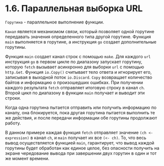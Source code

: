 # 1.6. Параллельная выборка URL

`Горутина` - параллельное выполнение функции.

`Канал` является механизмом связи, который позволяет одной горутине передавать значения определенного типа другой
горутине. Функция `main` выполняется в горутине, а инструкция `go` создает дополнительные горутины.

Функция `main` создает канал строк с помощью `make`. Для каждого `url` инструкция `go` в первом цикле по диапазону
запускает горутину, которую `fetch` вызывает асинхронно для выборки `url` с помощью `http.Get`. Функция `io.Copy()`
считывает тело ответа и игнорирует его, записывая в выходной поток `io.Discard`. `Copy` возвращает количество байтов и
информацию о произошедших ошибках. При получении каждого результата `fetch` отправляет итоговую строку в канал `ch`.
Второй цикл по диапазону в функции `main` получает и выводит эти строки.

Когда одна горутина пытается отправить или получить информацию по каналу, она блокируется, пока другая горутина пытается
выполнить те же действия, и после передачи информации обе горутины продолжают работу.

В данном примере каждая функция `fetch` отправляет значение `(ch <- expression)` в канал `ch`, и `main` получает их
все `(<- ch)`.
То, что весь вывод осуществляется функцией `main`, гарантирует, что вывод каждой горутины будет обработан как единое
целое, без опасности получить на экране чередование вывода при завершении двух горутин в один и тот же момент времени.